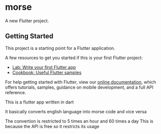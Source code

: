 # morse

A new Flutter project.

## Getting Started

This project is a starting point for a Flutter application.

A few resources to get you started if this is your first Flutter project:

- [Lab: Write your first Flutter app](https://flutter.dev/docs/get-started/codelab)
- [Cookbook: Useful Flutter samples](https://flutter.dev/docs/cookbook)

For help getting started with Flutter, view our
[online documentation](https://flutter.dev/docs), which offers tutorials,
samples, guidance on mobile development, and a full API reference.



This is a flutter app written in dart

It basically converts english language into morse code and vice versa

The convertion is restricted to 5 times an hour and 60 times a day
This is because the API is free so it  restricts its usage
 

